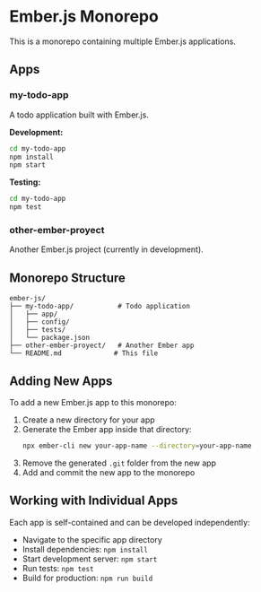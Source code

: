 # Ember.js Monorepo

This is a monorepo containing multiple Ember.js applications.

## Apps

### my-todo-app
A todo application built with Ember.js.

**Development:**
```bash
cd my-todo-app
npm install
npm start
```

**Testing:**
```bash
cd my-todo-app
npm test
```

### other-ember-proyect
Another Ember.js project (currently in development).

## Monorepo Structure

```
ember-js/
├── my-todo-app/           # Todo application
│   ├── app/
│   ├── config/
│   ├── tests/
│   └── package.json
├── other-ember-proyect/   # Another Ember app
└── README.md             # This file
```

## Adding New Apps

To add a new Ember.js app to this monorepo:

1. Create a new directory for your app
2. Generate the Ember app inside that directory:
   ```bash
   npx ember-cli new your-app-name --directory=your-app-name
   ```
3. Remove the generated `.git` folder from the new app
4. Add and commit the new app to the monorepo

## Working with Individual Apps

Each app is self-contained and can be developed independently:

- Navigate to the specific app directory
- Install dependencies: `npm install`
- Start development server: `npm start`
- Run tests: `npm test`
- Build for production: `npm run build`
